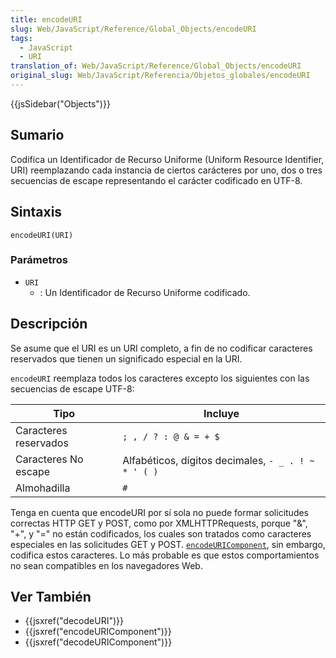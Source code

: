 ```yaml
---
title: encodeURI
slug: Web/JavaScript/Reference/Global_Objects/encodeURI
tags:
  - JavaScript
  - URI
translation_of: Web/JavaScript/Reference/Global_Objects/encodeURI
original_slug: Web/JavaScript/Referencia/Objetos_globales/encodeURI
---
```

{{jsSidebar("Objects")}}

## Sumario

Codifica un Identificador de Recurso Uniforme (Uniform Resource Identifier, URI) reemplazando cada instancia de ciertos carácteres por uno, dos o tres secuencias de escape representando el carácter codificado en UTF-8.

## Sintaxis

`encodeURI(URI)`

### Parámetros

- `URI`
  - : Un Identificador de Recurso Uniforme codificado.

## Descripción

Se asume que el URI es un URI completo, a fin de no codificar caracteres reservados que tienen un significado especial en la URI.

`encodeURI` reemplaza todos los caracteres excepto los siguientes con las secuencias de escape UTF-8:

| Tipo                  | Incluye                                             |
| --------------------- | --------------------------------------------------- |
| Caracteres reservados | `; , / ? : @ & = + $`                               |
| Caracteres No escape  | Alfabéticos, dígitos decimales, `- _ . ! ~ * ' ( )` |
| Almohadilla           | `#`                                                 |

Tenga en cuenta que encodeURI por sí sola no puede formar solicitudes correctas HTTP GET y POST, como por XMLHTTPRequests, porque "&", "+", y "=" no están codificados, los cuales son tratados como caracteres especiales en las solicitudes GET y POST. [`encodeURIComponent`](/es/Core_JavaScript_1.5_Reference/Global_Functions/encodeURIComponent), sin embargo, codifica estos caracteres. Lo más probable es que estos comportamientos no sean compatibles en los navegadores Web.

## Ver También

- {{jsxref("decodeURI")}}
- {{jsxref("encodeURIComponent")}}
- {{jsxref("decodeURIComponent")}}
